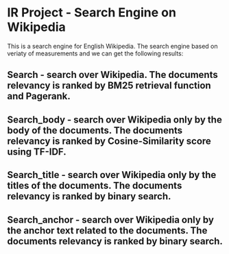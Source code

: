 # IR Project - Search Engine on Wikipedia
This is a search engine for English Wikipedia.
The search engine based on veriaty of measurements and we can get the following results:
## Search - search over Wikipedia. The documents relevancy is ranked by BM25 retrieval function and Pagerank.
## Search_body - search over Wikipedia only by the body of the documents. The documents relevancy is ranked by Cosine-Similarity score using TF-IDF.
## Search_title - search over Wikipedia only by the titles of the documents. The documents relevancy is ranked by binary search.
## Search_anchor - search over Wikipedia only by the anchor text related to the documents. The documents relevancy is ranked by binary search.
